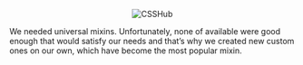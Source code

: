 <p align="center">
	<img src="https://raw.githubusercontent.com/codemit/csshub/master/test/images/csshub.png" alt="CSSHub">
</p>

We needed universal mixins. Unfortunately, none of available were good enough that would satisfy our needs and that’s why we created new custom ones on our own, which have become the most popular mixin.